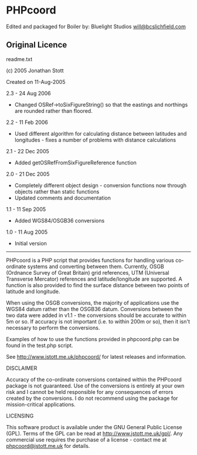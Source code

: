 PHPcoord
========

Edited and packaged for Boiler by:
Bluelight Studios <will@bcslichfield.com>

Original Licence
----------------

 readme.txt
 
 (c) 2005 Jonathan Stott
 
 Created on 11-Aug-2005
 
 2.3 - 24 Aug 2006
  - Changed OSRef->toSixFigureString() so that the eastings and northings
    are rounded rather than floored.

 2.2 - 11 Feb 2006
   - Used different algorithm for calculating distance between latitudes
     and longitudes - fixes a number of problems with distance calculations

 2.1 - 22 Dec 2005
  - Added getOSRefFromSixFigureReference function

 2.0 - 21 Dec 2005
  - Completely different object design - conversion functions now through
    objects rather than static functions
  - Updated comments and documentation

 1.1 - 11 Sep 2005
  - Added WGS84/OSGB36 conversions

 1.0 - 11 Aug 2005
  - Initial version
  
 
--------------------------------------------------------------------------

PHPcoord is a PHP script that provides functions for handling various
co-ordinate systems and converting between them. Currently, OSGB (Ordnance
Survey of Great Britain) grid references, UTM (Universal Transverse
Mercator) references and latitude/longitude are supported. A function is 
also provided to find the surface distance between two points of latitude
and longitude.

When using the OSGB conversions, the majority of applications use the
WGS84 datum rather than the OSGB36 datum. Conversions between the two
data were added in v1.1 - the conversions should be accurate to within
5m or so. If accuracy is not important (i.e. to within 200m or so),
then it isn't necessary to perform the conversions.

Examples of how to use the functions provided in phpcoord.php can be
found in the test.php script.

See http://www.jstott.me.uk/phpcoord/ for latest releases and information.


DISCLAIMER

Accuracy of the co-ordinate conversions contained within the PHPcoord
package is not guaranteed. Use of the conversions is entirely at your
own risk and I cannot be held responsible for any consequences of
errors created by the conversions. I do not recommend using the package
for mission-critical applications.


LICENSING

This software product is available under the GNU General Public License
(GPL). Terms of the GPL can be read at http://www.jstott.me.uk/gpl/.
Any commercial use requires the purchase of a license - contact me at
phpcoord@jstott.me.uk for details.
